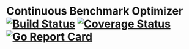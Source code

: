 # Continuous Benchmark Optimizer [![Build Status](https://travis-ci.org/philipp-altmann/ContinuousBenchmarkOptimizer.svg?branch=master)](https://travis-ci.org/philipp-altmann/ContinuousBenchmarkOptimizer) [![Coverage Status](https://coveralls.io/repos/github/philipp-altmann/ContinuousBenchmarkOptimizer/badge.svg?branch=master)](https://coveralls.io/github/philipp-altmann/ContinuousBenchmarkOptimizer?branch=master) [![Go Report Card](https://goreportcard.com/badge/github.com/philipp-altmann/ContinuousBenchmarkOptimizer)](https://goreportcard.com/report/github.com/philipp-altmann/ContinuousBenchmarkOptimizer)
